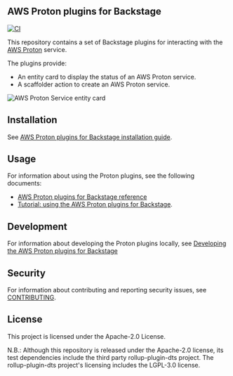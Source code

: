 ## AWS Proton plugins for Backstage

[![CI](https://github.com/awslabs/aws-proton-plugins-for-backstage/actions/workflows/ci.yml/badge.svg?branch=main)](https://github.com/awslabs/aws-proton-plugins-for-backstage/actions/workflows/ci.yml)

This repository contains a set of Backstage plugins for interacting with the [AWS Proton](https://aws.amazon.com/proton/) service.

The plugins provide:
- An entity card to display the status of an AWS Proton service.
- A scaffolder action to create an AWS Proton service.

![AWS Proton Service entity card](/docs/images/proton-entity-card.png "AWS Proton Service entity card")

## Installation

See [AWS Proton plugins for Backstage installation guide](./docs/install.md).

## Usage

For information about using the Proton plugins, see the following documents:
- [AWS Proton plugins for Backstage reference](./docs/reference.md)
- [Tutorial: using the AWS Proton plugins for Backstage](./docs/tutorial.md).

## Development

For information about developing the Proton plugins locally, see [Developing the AWS Proton plugins for Backstage](./docs/developing.md)

## Security

For information about contributing and reporting security issues, see [CONTRIBUTING](CONTRIBUTING.md#security-issue-notifications).

## License

This project is licensed under the Apache-2.0 License.

N.B.: Although this repository is released under the Apache-2.0 license, its test dependencies include the third party rollup-plugin-dts project. The rollup-plugin-dts project's licensing includes the LGPL-3.0 license.
